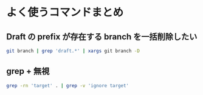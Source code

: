 # よく使うコマンドまとめ

## Draft の prefix が存在する branch を一括削除したい

```bash
git branch | grep 'draft.*' | xargs git branch -D
```

## grep + 無視

```bash
grep -rn 'target' . | grep -v 'ignore target'
```
